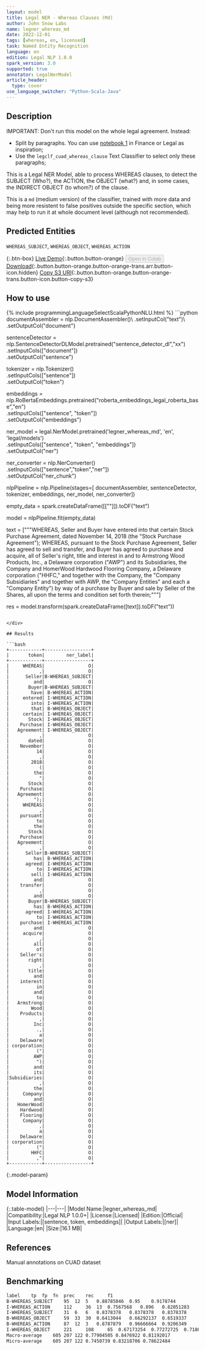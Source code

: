 ```yaml
---
layout: model
title: Legal NER - Whereas Clauses (Md)
author: John Snow Labs
name: legner_whereas_md
date: 2022-12-01
tags: [whereas, en, licensed]
task: Named Entity Recognition
language: en
edition: Legal NLP 1.0.0
spark_version: 3.0
supported: true
annotator: LegalNerModel
article_header:
  type: cover
use_language_switcher: "Python-Scala-Java"
---
```


## Description

IMPORTANT: Don't run this model on the whole legal agreement. Instead:
- Split by paragraphs. You can use [notebook 1](https://github.com/JohnSnowLabs/spark-nlp-workshop/tree/master/tutorials/Certification_Trainings_JSL) in Finance or Legal as inspiration;
- Use the `legclf_cuad_whereas_clause` Text Classifier to select only these paragraphs; 

This is a Legal NER Model, able to process WHEREAS clauses, to detect the SUBJECT (Who?), the ACTION, the OBJECT (what?) and, in some cases, the INDIRECT OBJECT (to whom?) of the clause.

This is a `md` (medium version) of the classifier, trained with more data and being more resistent to false positives outside the specific section, which may help to run it at whole document level (although not recommended).

## Predicted Entities

`WHEREAS_SUBJECT`, `WHEREAS_OBJECT`, `WHEREAS_ACTION`

{:.btn-box}
[Live Demo](https://demo.johnsnowlabs.com/finance/LEGALNER_WHEREAS/){:.button.button-orange}
<button class="button button-orange" disabled>Open in Colab</button>
[Download](https://s3.amazonaws.com/auxdata.johnsnowlabs.com/legal/models/legner_whereas_md_en_1.0.0_3.0_1669892674388.zip){:.button.button-orange.button-orange-trans.arr.button-icon.hidden}
[Copy S3 URI](s3://auxdata.johnsnowlabs.com/legal/models/legner_whereas_md_en_1.0.0_3.0_1669892674388.zip){:.button.button-orange.button-orange-trans.button-icon.button-copy-s3}

## How to use



<div class="tabs-box" markdown="1">
{% include programmingLanguageSelectScalaPythonNLU.html %}
```python
documentAssembler = nlp.DocumentAssembler()\
        .setInputCol("text")\
        .setOutputCol("document")
        
sentenceDetector = nlp.SentenceDetectorDLModel.pretrained("sentence_detector_dl","xx")\
        .setInputCols(["document"])\
        .setOutputCol("sentence")

tokenizer = nlp.Tokenizer()\
        .setInputCols(["sentence"])\
        .setOutputCol("token")

embeddings = nlp.RoBertaEmbeddings.pretrained("roberta_embeddings_legal_roberta_base","en") \
    .setInputCols(["sentence", "token"]) \
    .setOutputCol("embeddings")

ner_model = legal.NerModel.pretrained('legner_whereas_md', 'en', 'legal/models')\
        .setInputCols(["sentence", "token", "embeddings"])\
        .setOutputCol("ner")

ner_converter = nlp.NerConverter()\
        .setInputCols(["sentence","token","ner"])\
        .setOutputCol("ner_chunk")

nlpPipeline = nlp.Pipeline(stages=[
        documentAssembler,
        sentenceDetector,
        tokenizer,
        embeddings,
        ner_model,
        ner_converter])

empty_data = spark.createDataFrame([[""]]).toDF("text")

model = nlpPipeline.fit(empty_data)

text = ["""WHEREAS, Seller and Buyer have entered into that certain Stock Purchase Agreement, dated November 14, 2018 (the "Stock Purchase Agreement"); WHEREAS, pursuant to the Stock Purchase Agreement, Seller has agreed to sell and transfer, and Buyer has agreed to purchase and acquire, all of Seller's right, title and interest in and to Armstrong Wood Products, Inc., a Delaware corporation ("AWP") and its Subsidiaries, the Company and HomerWood Hardwood Flooring Company, a Delaware corporation ("HHFC," and together with the Company, the "Company Subsidiaries" and together with AWP, the "Company Entities" and each a "Company Entity") by way of a purchase by Buyer and sale by Seller of the Shares, all upon the terms and condition set forth therein;"""]

res = model.transform(spark.createDataFrame([text]).toDF("text"))
```

</div>

## Results

```bash
+------------+-----------------+
|       token|        ner_label|
+------------+-----------------+
|     WHEREAS|                O|
|           ,|                O|
|      Seller|B-WHEREAS_SUBJECT|
|         and|                O|
|       Buyer|B-WHEREAS_SUBJECT|
|        have| B-WHEREAS_ACTION|
|     entered| I-WHEREAS_ACTION|
|        into| I-WHEREAS_ACTION|
|        that| B-WHEREAS_OBJECT|
|     certain| I-WHEREAS_OBJECT|
|       Stock| I-WHEREAS_OBJECT|
|    Purchase| I-WHEREAS_OBJECT|
|   Agreement| I-WHEREAS_OBJECT|
|           ,|                O|
|       dated|                O|
|    November|                O|
|          14|                O|
|           ,|                O|
|        2018|                O|
|           (|                O|
|         the|                O|
|           "|                O|
|       Stock|                O|
|    Purchase|                O|
|   Agreement|                O|
|         ");|                O|
|     WHEREAS|                O|
|           ,|                O|
|    pursuant|                O|
|          to|                O|
|         the|                O|
|       Stock|                O|
|    Purchase|                O|
|   Agreement|                O|
|           ,|                O|
|      Seller|B-WHEREAS_SUBJECT|
|         has| B-WHEREAS_ACTION|
|      agreed| I-WHEREAS_ACTION|
|          to| I-WHEREAS_ACTION|
|        sell| I-WHEREAS_ACTION|
|         and|                O|
|    transfer|                O|
|           ,|                O|
|         and|                O|
|       Buyer|B-WHEREAS_SUBJECT|
|         has| B-WHEREAS_ACTION|
|      agreed| I-WHEREAS_ACTION|
|          to| I-WHEREAS_ACTION|
|    purchase| I-WHEREAS_ACTION|
|         and|                O|
|     acquire|                O|
|           ,|                O|
|         all|                O|
|          of|                O|
|    Seller's|                O|
|       right|                O|
|           ,|                O|
|       title|                O|
|         and|                O|
|    interest|                O|
|          in|                O|
|         and|                O|
|          to|                O|
|   Armstrong|                O|
|        Wood|                O|
|    Products|                O|
|           ,|                O|
|         Inc|                O|
|          .,|                O|
|           a|                O|
|    Delaware|                O|
| corporation|                O|
|          ("|                O|
|         AWP|                O|
|          ")|                O|
|         and|                O|
|         its|                O|
|Subsidiaries|                O|
|           ,|                O|
|         the|                O|
|     Company|                O|
|         and|                O|
|   HomerWood|                O|
|    Hardwood|                O|
|    Flooring|                O|
|     Company|                O|
|           ,|                O|
|           a|                O|
|    Delaware|                O|
| corporation|                O|
|          ("|                O|
|        HHFC|                O|
|          ,"|                O|
+------------+-----------------+
```

{:.model-param}
## Model Information

{:.table-model}
|---|---|
|Model Name:|legner_whereas_md|
|Compatibility:|Legal NLP 1.0.0+|
|License:|Licensed|
|Edition:|Official|
|Input Labels:|[sentence, token, embeddings]|
|Output Labels:|[ner]|
|Language:|en|
|Size:|16.1 MB|

## References

Manual annotations on CUAD dataset

## Benchmarking

```bash
label	 tp	 fp	 fn	 prec	 rec	 f1
B-WHEREAS_SUBJECT	 95	 12	 5	 0.88785046	 0.95	 0.9178744
I-WHEREAS_ACTION	 112	 36	 13	 0.7567568	 0.896	 0.82051283
I-WHEREAS_SUBJECT	 31	 6	 6	 0.8378378	 0.8378378	 0.8378378
B-WHEREAS_OBJECT	 59	 33	 30	 0.6413044	 0.66292137	 0.6519337
B-WHEREAS_ACTION	 87	 12	 3	 0.8787879	 0.96666664	 0.9206349
I-WHEREAS_OBJECT	 221	 108	 65	 0.67173254	 0.77272725	 0.71869916
Macro-average	 605 207 122 0.77904505 0.8476922 0.81192017
Micro-average	 605 207 122 0.7450739 0.83218706 0.78622484
```
